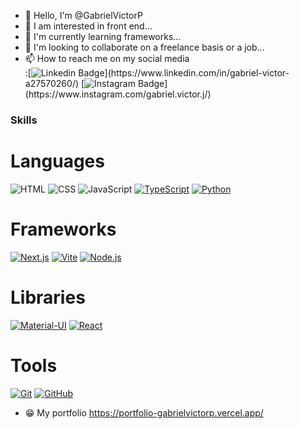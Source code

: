 - 👋 Hello, I'm @GabrielVictorP
- 👀 I am interested in front end...
- 🌱 I'm currently learning frameworks...
- 💞️ I'm looking to collaborate on a freelance basis or a job...
- 📫 How to reach me on my social media <br>
:[![Linkedin Badge](https://img.shields.io/badge/-LinkedIn-blue?style=flat-square&logo=Linkedin&logoColor=white&link=https://[www.linkedin.com/in/gabriel-victor-a27570260/](https://www.linkedin.com/in/gabriel-victor-a27570260/))](https://www.linkedin.com/in/gabriel-victor-a27570260/)
[![Instagram Badge](https://img.shields.io/badge/-Instagram-C13584?style=flat-square&labelColor=C13584&logo=instagram&logoColor=white&link=[[https://www.instagram.com/gabriel.victor.j/](https://www.instagram.com/gabriel.victor.j/)](https://www.instagram.com/gabrielvictor.j/))](https://www.instagram.com/gabriel.victor.j/)

### Skills
# Languages
![HTML](https://img.shields.io/badge/HTML-000?style=for-the-badge&logo=html5&logoColor=30A3DC)
![CSS](https://img.shields.io/badge/CSS3-000?style=for-the-badge&logo=css3&logoColor=E94D5F)
![JavaScript](https://img.shields.io/badge/JavaScript-000?style=for-the-badge&logo=javascript&logoColor=30A3DC)
[![TypeScript](https://img.shields.io/badge/TypeScript-007ACC?style=for-the-badge&logo=typescript&logoColor=white)](https://www.typescriptlang.org/)
[![Python](https://img.shields.io/badge/Python-3776AB?style=for-the-badge&logo=python&logoColor=white)](https://www.python.org/)

# Frameworks
[![Next.js](https://img.shields.io/badge/Next.js-000?style=for-the-badge&logo=next.js&logoColor=white)](https://nextjs.org/)
[![Vite](https://img.shields.io/badge/Vite-646CFF?style=for-the-badge&logo=vite&logoColor=FFD62E)](https://vitejs.dev/)
[![Node.js](https://img.shields.io/badge/Node.js-8CC84B?style=for-the-badge&logo=node.js&logoColor=white)](https://nodejs.org/)

# Libraries
[![Material-UI](https://img.shields.io/badge/Material--UI-0081CB?style=for-the-badge&logo=mui&logoColor=white)](https://mui.com/)
[![React](https://img.shields.io/badge/React-61DAFB?style=for-the-badge&logo=react&logoColor=white)](https://reactjs.org/)

# Tools
[![Git](https://img.shields.io/badge/Git-000?style=for-the-badge&logo=git&logoColor=E94D5F)](https://git-scm.com/doc) 
[![GitHub](https://img.shields.io/badge/GitHub-000?style=for-the-badge&logo=github&logoColor=30A3DC)](https://docs.github.com/)


- 😁 My portfolio
https://portfolio-gabrielvictorp.vercel.app/


